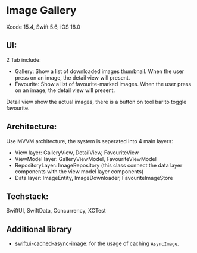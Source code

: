 # Image Gallery
Xcode 15.4, Swift 5.6, iOS 18.0

## UI:
2 Tab include:
- Gallery: Show a list of downloaded images thumbnail. When the user press on an image, the detail view will present.
- Favourite: Show a list of favourite-marked images. When the user press on an image, the detail view will present.

Detail view show the actual images, there is a button on tool bar to toggle favourite.

## Architecture:
Use MVVM architecture, the system is seperated into 4 main layers:
- View layer: GalleryView, DetailView, FavouriteView
- ViewModel layer: GalleryViewModel, FavouriteViewModel
- RepositoryLayer: ImageRepository (this class connect the data layer components with the view model layer components)
- Data layer: ImageEntity, ImageDownloader, FavouriteImageStore

## Techstack:
SwiftUI, SwiftData, Concurrency, XCTest

## Additional library
- [swiftui-cached-async-image](https://github.com/lorenzofiamingo/swiftui-cached-async-image): for the usage of caching `AsyncImage`.
